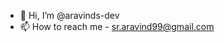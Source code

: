 - 👋 Hi, I’m @aravinds-dev
- 📫 How to reach me - sr.aravind99@gmail.com

<!---
aravinds-dev/aravinds-dev is a ✨ special ✨ repository because its `README.md` (this file) appears on your GitHub profile.
You can click the Preview link to take a look at your changes.
--->
